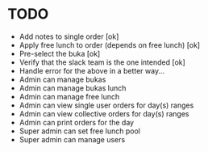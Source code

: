 # TODO

* Add notes to single order [ok]
* Apply free lunch to order (depends on free lunch) [ok]
* Pre-select the buka [ok]
* Verify that the slack team is the one intended [ok]
* Handle error for the above in a better way...
* Admin can manage bukas
* Admin can manage bukas lunch
* Admin can manage free lunch
* Admin can view single user orders for day(s) ranges
* Admin can view collective orders for day(s) ranges
* Admin can print orders for the day
* Super admin can set free lunch pool
* Super admin can manage users